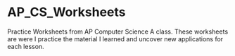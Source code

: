 # AP_CS_Worksheets
Practice Worksheets from AP Computer Science A class. These worksheets are were I practice the material I learned and uncover new applications for each lesson. 
